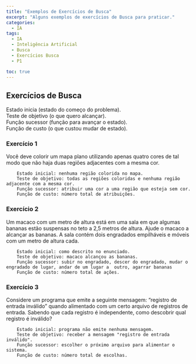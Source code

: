 ```yaml
---
title: "Exemplos de Exercícios de Busca"
excerpt: "Alguns exemplos de exercícios de Busca para praticar."
categories:
  - IA
tags:
  - IA
  - Inteligência Artificial
  - Busca
  - Exercícios Busca
  - P1

toc: true
---
```


## Exercícios de Busca
Estado inicia (estado do começo do problema).  
Teste de objetivo (o que quero alcançar).  
Função sucessor (função para avançar o estado).  
Função de custo (o que custou mudar de estado).  

### Exercício 1
Você deve colorir um mapa plano utilizando apenas quatro cores de tal modo que não haja duas regiões adjacentes com a mesma cor.  

        Estado inicial: nenhuma região colorida no mapa.
		Teste de objetivo: todas as regiões coloridas e nenhuma região adjacente com a mesma cor.
		Função sucessor: atribuir uma cor a uma região que esteja sem cor.
		Função de custo: número total de atribuições.

### Exercício 2
Um macaco com um metro de altura está em uma sala em que algumas bananas estão suspensas no teto a 2,5 metros de altura. Ajude o macaco a alcançar as bananas. A sala contém dois engradados empilháveis e móveis com um metro de altura cada.  

        Estado inicial: como descrito no enunciado.
		Teste de objetivo: macaco alcançou as bananas.
		Função sucessor: subir no engradado, descer do engradado, mudar o engradado de lugar, andar de um lugar a  outro, agarrar bananas
		Função de custo: número total de ações.

### Exercício 3
Considere um programa que emite a seguinte mensagem: “registro de entrada inválido” quando alimentado com um certo arquivo de registros de entrada. Sabendo que cada registro é independente, como descobrir qual registro é inválido?  

        Estado inicial: programa não emite nenhuma mensagem.
		Teste de objetivo: receber a mensagem "registro de entrada inválido".
		Função sucessor: escolher o próximo arquivo para alimentar o sistema.
		Função de custo: número total de escolhas.